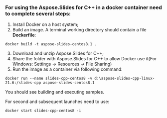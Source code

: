 ### For using the Aspose.Slides for C++ in a docker container need to complete several steps:

1. Install Docker on a host system;
2. Build an image. A terminal working directory should contain a file **Dockerfile**:

```docker build -t aspose-slides-centos8.1 .```

3. Download and unzip Aspose.Slides for C++;
4. Share the folder with Aspose.Slides for C++ to allow Docker use it(For Windows: Settings -> Resources -> File Sharing)
5. Run the image as a container via following command:

```docker run --name slides-cpp-centos8 -v d:\aspose-slides-cpp-linux-21.6:/slides-cpp aspose-slides-centos8.1```

You should see building and executing samples.

For second and subsequent launches need to use:

```docker start slides-cpp-centos8 -i```

